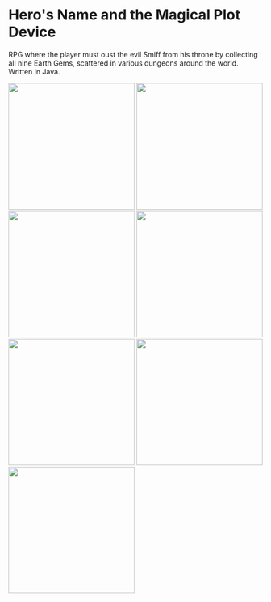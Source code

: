 # Hero's Name and the Magical Plot Device 
RPG where the player must oust the evil Smiff from his throne by collecting all nine Earth Gems, scattered in various dungeons around the world. Written in Java.

<p>
  <img src="http://i.imgur.com/cW9C30q.png" width="250"/>
  <img src="http://i.imgur.com/Qn544jz.png" width="250"/>
  <img src="http://i.imgur.com/BR6uUOO.png" width="250"/>
  <img src="http://i.imgur.com/Aj9TOZ1.png" width="250"/>
  <img src="http://i.imgur.com/5GHSy5r.png" width="250"/>
  <img src="http://i.imgur.com/3mWBVcH.png" width="250"/>
  <img src="http://i.imgur.com/q2kEW0A.png" width="250"/>
</p>
